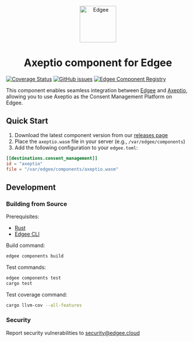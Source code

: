 <div align="center">
<p align="center">
  <a href="https://www.edgee.cloud">
    <picture>
      <source media="(prefers-color-scheme: dark)" srcset="https://cdn.edgee.cloud/img/component-dark.svg">
      <img src="https://cdn.edgee.cloud/img/component.svg" height="100" alt="Edgee">
    </picture>
  </a>
</p>
</div>

<h1 align="center">Axeptio component for Edgee</h1>

[![Coverage Status](https://coveralls.io/repos/github/edgee-cloud/axeptio-component/badge.svg)](https://coveralls.io/github/edgee-cloud/axeption-component)
[![GitHub issues](https://img.shields.io/github/issues/edgee-cloud/axeptio-component.svg)](https://github.com/edgee-cloud/axeption-component/issues)
[![Edgee Component Registry](https://img.shields.io/badge/Edgee_Component_Registry-Public-green.svg)](https://www.edgee.cloud/edgee/axeptio-consent-mapping)

This component enables seamless integration between [Edgee](https://www.edgee.cloud) and [Axeptio](https://www.axept.io), allowing you to use Axeptio as the Consent Management Platform on Edgee.

## Quick Start

1. Download the latest component version from our [releases page](../../releases)
2. Place the `axeptio.wasm` file in your server (e.g., `/var/edgee/components`)
3. Add the following configuration to your `edgee.toml`:

```toml
[[destinations.consent_management]]
id = "axeptio"
file = "/var/edgee/components/axeptio.wasm"
```

## Development

### Building from Source
Prerequisites:
- [Rust](https://www.rust-lang.org/tools/install)
- [Edgee CLI](https://github.com/edgee-cloud/edgee)

Build command:
```bash
edgee components build
```

Test commands:
```bash
edgee components test
cargo test
```

Test coverage command:
```bash
cargo llvm-cov --all-features
```

### Security
Report security vulnerabilities to [security@edgee.cloud](mailto:security@edgee.cloud)
